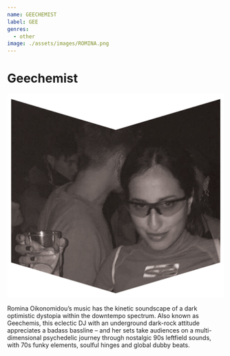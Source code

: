 ```yaml
---
name: GEECHEMIST
label: GEE
genres:
  - other
image: ./assets/images/ROMINA.png
---
```


# Geechemist

![](./assets/images/ROMINA.png)

Romina Oikonomidou’s music has the kinetic soundscape of a dark optimistic dystopia within the downtempo spectrum. Also known as Geechemis, this eclectic DJ with an underground dark-rock attitude appreciates a badass bassline – and her sets take audiences on a multi-dimensional psychedelic journey through nostalgic 90s leftfield sounds, with 70s funky elements, soulful hinges and global dubby beats. 
